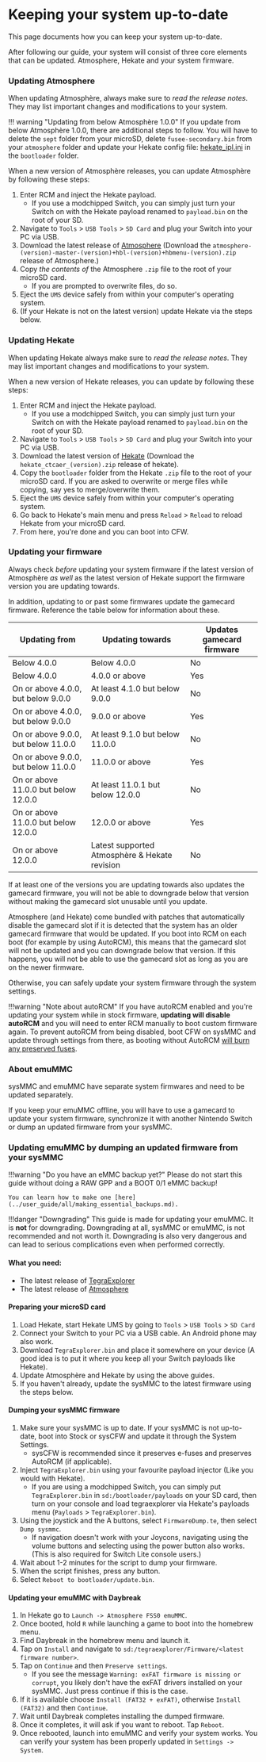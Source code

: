 # Keeping your system up-to-date

This page documents how you can keep your system up-to-date.

After following our guide, your system will consist of three core elements that can be updated. Atmosphere, Hekate and your system firmware.

### **Updating Atmosphere**

When updating Atmosphère, always make sure to _read the release notes_. They may list important changes and modifications to your system.

!!! warning "Updating from below Atmosphère 1.0.0"
    If you update from below Atmosphère 1.0.0, there are additional steps to follow. You will have to delete the `sept` folder from your microSD, delete `fusee-secondary.bin` from your `atmosphere` folder and update your Hekate config file: <a href="../../files/emu/hekate_ipl.ini" download>hekate_ipl.ini</a> in the `bootloader` folder.

When a new version of Atmosphère releases, you can update Atmosphère by following these steps:


1. Enter RCM and inject the Hekate payload.
    - If you use a modchipped Switch, you can simply just turn your Switch on with the Hekate payload renamed to `payload.bin` on the root of your SD.
2. Navigate to `Tools` > `USB Tools` > `SD Card` and plug your Switch into your PC via USB.
3. Download the latest release of <a href="https://github.com/Atmosphere-NX/Atmosphere/releases" target="_blank">Atmosphere</a> (Download the `atmosphere-(version)-master-(version)+hbl-(version)+hbmenu-(version).zip` release of Atmosphere.)
4. Copy *the contents of* the Atmosphere `.zip` file to the root of your microSD card.
    - If you are prompted to overwrite files, do so.
5. Eject the `UMS` device safely from within your computer's operating system.
6. (If your Hekate is not on the latest version) update Hekate via the steps below.

### **Updating Hekate**

When updating Hekate always make sure to _read the release notes_. They may list important changes and modifications to your system.

When a new version of Hekate releases, you can update by following these steps:

1. Enter RCM and inject the Hekate payload.
    - If you use a modchipped Switch, you can simply just turn your Switch on with the Hekate payload renamed to `payload.bin` on the root of your SD.
2. Navigate to `Tools` > `USB Tools` > `SD Card` and plug your Switch into your PC via USB.
3. Download the latest version of <a href="https://github.com/CTCaer/Hekate/releases/" target="_blank">Hekate</a> (Download the `hekate_ctcaer_(version).zip` release of hekate).
4. Copy the `bootloader` folder from the Hekate `.zip` file to the root of your microSD card. If you are asked to overwrite or merge files while copying, say yes to merge/overwrite them.
5. Eject the `UMS` device safely from within your computer's operating system.
6. Go back to Hekate's main menu and press `Reload` > `Reload` to reload Hekate from your microSD card.
7. From here, you're done and you can boot into CFW.

### **Updating your firmware**

Always check _before_ updating your system firmware if the latest version of Atmosphère _as well_ as the latest version of Hekate support the firmware version you are updating towards.

In addition, updating to or past some firmwares update the gamecard firmware. Reference the table below for information about these.

| Updating from                        | Updating towards                              | Updates gamecard firmware |
| ------------------------------------ | --------------------------------------------- | ------------------------- |
| Below 4.0.0                          | Below 4.0.0                                   | No                        |
| Below 4.0.0                          | 4.0.0 or above                                | Yes                       |
| On or above 4.0.0, but below 9.0.0   | At least 4.1.0 but below 9.0.0                | No                        |
| On or above 4.0.0, but below 9.0.0   | 9.0.0 or above                                | Yes                       |
| On or above 9.0.0, but below 11.0.0  | At least 9.1.0 but below 11.0.0               | No                        |
| On or above 9.0.0, but below 11.0.0  | 11.0.0 or above                               | Yes                       |
| On or above 11.0.0 but below 12.0.0  | At least 11.0.1 but below 12.0.0              | No                        |
| On or above 11.0.0 but below 12.0.0  | 12.0.0 or above                               | Yes                       |
| On or above 12.0.0                   | Latest supported Atmosphère & Hekate revision | No                        |

If at least one of the versions you are updating towards also updates the gamecard firmware, you will not be able to downgrade below that version without making the gamecard slot unusable until you update.

Atmosphere (and Hekate) come bundled with patches that automatically disable the gamecard slot if it is detected that the system has an older gamecard firmware that would be updated. If you boot into RCM on each boot (for example by using AutoRCM), this means that the gamecard slot will not be updated and you can downgrade below that version. If this happens, you will not be able to use the gamecard slot as long as you are on the newer firmware.

Otherwise, you can safely update your system firmware through the system settings.

!!!warning "Note about autoRCM"
    If you have autoRCM enabled and you're updating your system while in stock firmware, **updating will disable autoRCM** and you will need to enter RCM manually to boot custom firmware again.
    To prevent autoRCM from being disabled, boot CFW on sysMMC and update through settings from there, as booting without AutoRCM <ins>will burn any preserved fuses</ins>.

### **About emuMMC**

sysMMC and emuMMC have separate system firmwares and need to be updated separately.

If you keep your emuMMC offline, you will have to use a gamecard to update your system firmware, synchronize it with another Nintendo Switch or dump an updated firmware from your sysMMC.

### **Updating emuMMC by dumping an updated firmware from your sysMMC**

!!!warning "Do you have an eMMC backup yet?"
    Please do not start this guide without doing a RAW GPP and a BOOT 0/1 eMMC backup!

    You can learn how to make one [here](../user_guide/all/making_essential_backups.md).

!!!danger "Downgrading"
    This guide is made for updating your emuMMC. It is **not** for downgrading. Downgrading at all, sysMMC or emuMMC, is not recommended and not worth it. Downgrading is also very dangerous and can lead to serious complications even when performed correctly.

#### **What you need:**
- The latest release of <a href="https://github.com/suchmememanyskill/TegraExplorer/releases" target="_blank">TegraExplorer</a>
- The latest release of <a href="https://github.com/Atmosphere-NX/Atmosphere/releases" target="_blank">Atmosphere</a>

#### **Preparing your microSD card**

1. Load Hekate, start Hekate UMS by going to `Tools` > `USB Tools` > `SD Card`
2. Connect your Switch to your PC via a USB cable. An Android phone may also work.
3. Download `TegraExplorer.bin` and place it somewhere on your device (A good idea is to put it where you keep all your Switch payloads like Hekate).
4. Update Atmosphère and Hekate by using the above guides.
5. If you haven't already, update the sysMMC to the latest firmware using the steps below.

#### **Dumping your sysMMC firmware**

1. Make sure your sysMMC is up to date. If your sysMMC is not up-to-date, boot into Stock or sysCFW and update it through the System Settings.
    - sysCFW is recommended since it preserves e-fuses and preserves AutoRCM (if applicable).
2. Inject `TegraExplorer.bin` using your favourite payload injector (Like you would with Hekate).
    - If you are using a modchipped Switch, you can simply put `TegraExplorer.bin` in `sd:/bootloader/payloads` on your SD card, then turn on your console and load tegraexplorer via Hekate's payloads menu (`Payloads` > `TegraExplorer.bin`).
3. Using the joystick and the A buttons, select `FirmwareDump.te`, then select `Dump sysmmc`.
    - If navigation doesn't work with your Joycons, navigating using the volume buttons and selecting using the power button also works.
      (This is also required for Switch Lite console users.)
4. Wait about 1-2 minutes for the script to dump your firmware.
5. When the script finishes, press any button.
6. Select `Reboot to bootloader/update.bin`.

#### **Updating your emuMMC with Daybreak**

1. In Hekate go to `Launch -> Atmosphere FSS0 emuMMC`.
2. Once booted, hold `R` while launching a game to boot into the homebrew menu.
3. Find Daybreak in the homebrew menu and launch it.
4. Tap on `Install` and navigate to `sd:/tegraexplorer/Firmware/<latest firmware number>`.
5. Tap on `Continue` and then `Preserve settings`.
    - If you see the message `Warning: exFAT firmware is missing or corrupt`, you likely don't have the exFAT drivers installed on your sysMMC. Just press continue if this is the case.
6. If it is available choose `Install (FAT32 + exFAT)`, otherwise `Install (FAT32)` and then `Continue`.
7. Wait until Daybreak completes installing the dumped firmware.
8. Once it completes, it will ask if you want to reboot. Tap `Reboot`.
9. Once rebooted, launch into emuMMC and verify your system works. You can verify your system has been properly updated in `Settings -> System`.
